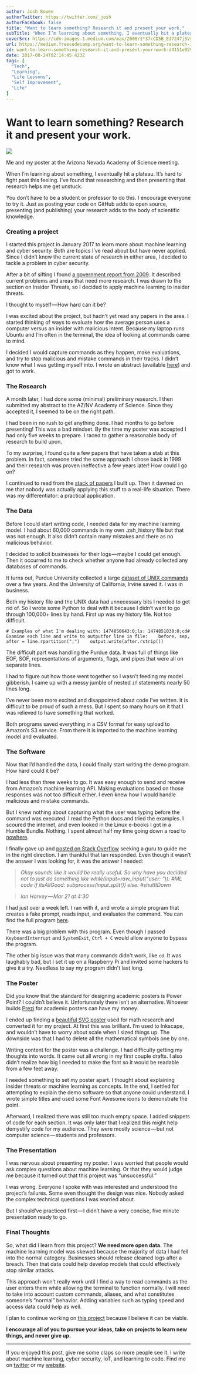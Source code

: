 ```yaml
---
author: Josh Bowen
authorTwitter: https://twitter.com/_josh
authorFacebook: false
title: "Want to learn something? Research it and present your work."
subTitle: "When I’m learning about something, I eventually hit a plateau. It’s hard to fight past this feeling. I’ve found that researching and then..."
coverSrc: https://cdn-images-1.medium.com/max/2000/1*37cCD5B_EJ7247jSVy_mzA.jpeg
url: https://medium.freecodecamp.org/want-to-learn-something-research-it-and-present-your-work-d4151e929d06
id: want-to-learn-something-research-it-and-present-your-work-d4151e929d06
date: 2017-08-24T02:14:45.423Z
tags: [
  "Tech",
  "Learning",
  "Life Lessons",
  "Self Improvement",
  "Life"
]
---
```

# Want to learn something? Research it and present your work.







![](https://cdn-images-1.medium.com/max/2000/1*37cCD5B_EJ7247jSVy_mzA.jpeg)

Me and my poster at the Arizona Nevada Academy of Science meeting.







When I’m learning about something, I eventually hit a plateau. It’s hard to fight past this feeling. I’ve found that researching and then presenting that research helps me get unstuck.

You don’t have to be a student or professor to do this. I encourage everyone to try it. Just as posting your code on GitHub adds to open source, presenting (and publishing) your research adds to the body of scientific knowledge.

### Creating a project

I started this project in January 2017 to learn more about machine learning and cyber security. Both are topics I’ve read about but have never applied. Since I didn’t know the current state of research in either area, I decided to tackle a problem in cyber security.

After a bit of sifting I found [a government report from 2009](https://www.dhs.gov/sites/default/files/publications/CSD-DHS-Cybersecurity-Roadmap.pdf). It described current problems and areas that need more research. I was drawn to the section on Insider Threats, so I decided to apply machine learning to insider threats.

I thought to myself — How hard can it be?

I was excited about the project, but hadn’t yet read any papers in the area. I started thinking of ways to evaluate how the average person uses a computer versus an insider with malicious intent. Because my laptop runs Ubuntu and I’m often in the terminal, the idea of looking at commands came to mind.

I decided I would capture commands as they happen, make evaluations, and try to stop malicious and mistake commands in their tracks. I didn’t know what I was getting myself into. I wrote an abstract (available [here](https://gist.github.com/Skraelingjar/39092ccb8eca4c9df3c56b1e392cb5d6)) and got to work.

### The Research

A month later, I had done some (minimal) preliminary research. I then submitted my abstract to the AZ/NV Academy of Science. Since they accepted it, I seemed to be on the right path.

I had been in no rush to get anything done. I had months to go before presenting! This was a bad mindset. By the time my poster was accepted I had only five weeks to prepare. I raced to gather a reasonable body of research to build upon.

To my surprise, I found quite a few papers that have taken a stab at this problem. In fact, someone tried the same approach I chose back in 1999 and their research was proven ineffective a few years later! How could I go on?

I continued to read from the [stack of papers](https://github.com/Skraelingjar/cyberml/blob/master/bibliography.txt) I built up. Then it dawned on me that nobody was actually applying this stuff to a real-life situation. There was my differentiator: a practical application.

### The Data

Before I could start writing code, I needed data for my machine learning model. I had about 60,000 commands in my own .zsh_history file but that was not enough. It also didn’t contain many mistakes and there as no malicious behavior.

I decided to solicit businesses for their logs — maybe I could get enough. Then it occurred to me to check whether anyone had already collected any databases of commands.

It turns out, Purdue University collected a large [dataset of UNIX commands](https://archive.ics.uci.edu/ml/datasets/UNIX+User+Data) over a few years. And the University of California, Irvine saved it. I was in business.

Both my history file and the UNIX data had unnecessary bits I needed to get rid of. So I wrote some Python to deal with it because I didn’t want to go through 100,000+ lines by hand. First up was my history file. Not too difficult.

    # Examples of what I'm dealing with: 1474850643:0;ls: 1474851038:0;cd# Examine each line and write to outputfor line in file:    before, sep, after = line.rpartition(";")    output.write(after.rstrip())

The difficult part was handling the Purdue data. It was full of things like EOF, SOF, representations of arguments, flags, and pipes that were all on separate lines.

I had to figure out how those went together so I wasn’t feeding my model gibberish. I came up with a messy jumble of nested `if` statements nearly 50 lines long.

I’ve never been more excited and disappointed about code I’ve written. It is difficult to be proud of such a mess. But I spent so many hours on it that I was relieved to have something that worked.

Both programs saved everything in a CSV format for easy upload to Amazon’s S3 service. From there it is imported to the machine learning model and evaluated.

### The Software

Now that I’d handled the data, I could finally start writing the demo program. How hard could it be?

I had less than three weeks to go. It was easy enough to send and receive from Amazon’s machine learning API. Making evaluations based on those responses was not too difficult either. I even knew how I would handle malicious and mistake commands.

But I knew nothing about capturing what the user was typing before the command was executed. I read the Python docs and tried the examples. I scoured the internet, and even looked in the Linux e-books I got in a Humble Bundle. Nothing. I spent almost half my time going down a road to [nowhere](https://github.com/Skraelingjar/cyberml/blob/master/demo/readr.py).

I finally gave up and [posted on Stack Overflow](https://stackoverflow.com/questions/42916636/how-do-i-read-user-commands-in-bash-on-the-fly-with-python/42916902#42916902) seeking a guru to guide me in the right direction. I am thankful that Ian responded. Even though it wasn’t the answer I was looking for, it was the answer I needed:

> _Okay sounds like it would be really useful. So why have you decided not to just do something like while(input=raw_input(“user: “)): #ML code if itsAllGood: subprocess(input.split()) else: #shutItDown_

> _Ian Harvey — Mar 21 at 4:30_

I had just over a week left. I ran with it, and wrote a simple program that creates a fake prompt, reads input, and evaluates the command. You can find the full program [here](https://github.com/Skraelingjar/cyberml/blob/master/demo/demo.py).

There was a big problem with this program. Even though I passed `KeyboardInterrupt` and `SystemExit`, `Ctrl + C` would allow anyone to bypass the program.

The other big issue was that many commands didn't work, like `cd`. It was laughably bad, but I set it up on a Raspberry Pi and invited some hackers to give it a try. Needless to say my program didn't last long.

### The Poster

Did you know that the standard for designing academic posters is Power Point? I couldn’t believe it. Unfortunately there isn’t an alternative. Whoever builds [Prezi](https://prezi.com/) for academic posters can have my money.

I ended up finding a [beautiful SVG poster](http://blog.felixbreuer.net/2010/10/24/poster.html) used for math research and converted it for my project. At first this was brilliant. I’m used to Inkscape, and wouldn’t have to worry about scale when I sized things up. The downside was that I had to delete all the mathematical symbols one by one.

Writing content for the poster was a challenge. I had difficulty getting my thoughts into words. It came out all wrong in my first couple drafts. I also didn’t realize how big I needed to make the font so it would be readable from a few feet away.

I needed something to set my poster apart. I thought about explaining insider threats or machine learning as concepts. In the end, I settled for attempting to explain the demo software so that anyone could understand. I wrote simple titles and used some Font Awesome icons to demonstrate the point.

Afterward, I realized there was still too much empty space. I added snippets of code for each section. It was only later that I realized this might help demystify code for my audience. They were mostly science — but not computer science — students and professors.

### The Presentation

I was nervous about presenting my poster. I was worried that people would ask complex questions about machine learning. Or that they would judge me because it turned out that this project was “unsuccessful.”

I was wrong. Everyone I spoke with was interested and understood the project’s failures. Some even thought the design was nice. Nobody asked the complex technical questions I was worried about.

But I should’ve practiced first — I didn’t have a very concise, five minute presentation ready to go.

### Final Thoughts

So, what did I learn from this project? **We need more open data.** The machine learning model was skewed because the majority of data I had fell into the normal category. Businesses should release cleaned logs after a breach. Then that data could help develop models that could effectively stop similar attacks.

This approach won’t really work until I find a way to read commands as the user enters them while allowing the terminal to function normally. I will need to take into account custom commands, aliases, and what constitutes someone’s “normal” behavior. Adding variables such as typing speed and access data could help as well.

I plan to continue working on [this project](https://github.com/skraelingjar/cyberml) because I believe it can be viable.

**I encourage all of you to pursue your ideas, take on projects to learn new things, and never give up.**











* * *







If you enjoyed this post, give me some claps so more people see it. I write about machine learning, cyber security, IoT, and learning to code. Find me on [twitter](http://twitter.com/_josh) or my [website](http://joshuabowen.info).








